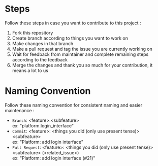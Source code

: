 # Steps

Follow these steps in case you want to contribute to this project :
1. Fork this repository
2. Create branch according to things you want to work on
3. Make changes in that branch
4. Make a pull request and tag the issue you are currently working on
5. Wait for feedback from maintainer and complete remaining steps according to the feedback
6. Merge the changes and thank you so much for your contribution, it means a lot to us

# Naming Convention

Follow these naming convention for consistent naming and easier maintenance :  
- `Branch`: \<feature\>.\<subfeature\>  
        ex: "platform.login_interface"
- `Commit`: \<feature\>: \<things you did (only use present tense)\> \<subfeature\>  
        ex: "Platform: add login interface"
- `Pull Request`: \<feature\>: \<things you did (only use present tense)\> \<subfeature\> (\<related_issue\>)  
              ex: "Platform: add login interface (#21)"
